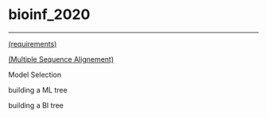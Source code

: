 # bioinf_2020

---

[(requirements)](https://github.com/for-giobbe/phy/blob/master/requirements.md)

[(Multiple Sequence Alignement)](https://github.com/for-giobbe/phy/blob/master/Multiple%20Sequence%20Alignement%20%26%20filtering.md)

Model Selection

building a ML tree

building a BI tree

